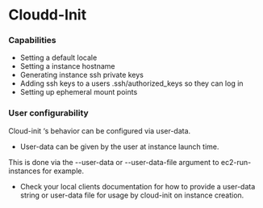 # Cloudd-Init

### Capabilities
* Setting a default locale
* Setting a instance hostname
* Generating instance ssh private keys
* Adding ssh keys to a users .ssh/authorized_keys so they can log in
* Setting up ephemeral mount points

### User configurability
Cloud-init ‘s behavior can be configured via user-data.
* User-data can be given by the user at instance launch time.

This is done via the --user-data or --user-data-file argument to ec2-run-instances for example.

* Check your local clients documentation for how to provide a user-data string or user-data file for usage by cloud-init on instance creation.